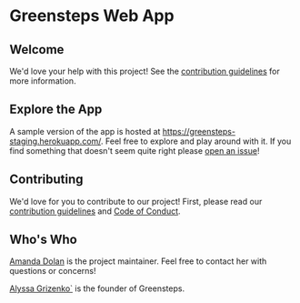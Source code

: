 # Greensteps Web App

## Welcome
We'd love your help with this project! See the [contribution
guidelines](CONTRIBUTING.md) for more information.

## Explore the App
A sample version of the app is hosted at
https://greensteps-staging.herokuapp.com/. Feel free to explore and play around
with it. If you find something that doesn't seem quite right please [open an
issue](https://github.com/crawfoal/greensteps/issues/new)!

## Contributing
We'd love for you to contribute to our project! First, please read our
[contribution guidelines](CONTRIBUTING.md) and [Code of
Conduct](CODE_OF_CONDUCT.md).

## Who's Who
[Amanda Dolan](amandacrawfordalc@gmail.com) is the project maintainer. Feel free
to contact her with questions or concerns!

[Alyssa Grizenko\`](
alyssandra@greenstepschatt.com) is the founder of Greensteps.
